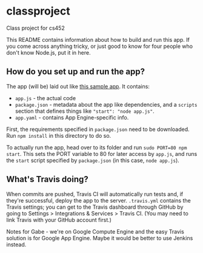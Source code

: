 # classproject
Class project for cs452

This README contains information about how to build and run this app.  If you come across anything tricky, or just good to know for four people who don't know Node.js, put it in here.

## How do you set up and run the app?
The app (will be) laid out like [this sample app](https://github.com/GoogleCloudPlatform/nodejs-docs-samples/tree/master/appengine/hello-world).  It contains:
 - `app.js` - the actual code
 - `package.json` - metadata about the app like dependencies, and a `scripts` section that defines things like `"start": "node app.js"`.
 - `app.yaml` - contains App Engine-specific info.

First, the requirements specified in `package.json` need to be downloaded.  Run `npm install` in this directory to do so.

 To actually run the app, head over to its folder and run `sudo PORT=80 npm start`.  This sets the PORT variable to 80 for later access by `app.js`, and runs the `start` script specified by `package.json` (in this case, `node app.js`).

## What's Travis doing?

When commits are pushed, Travis CI will automatically run tests and, if they're successful, deploy the app to the server. `.travis.yml` contains the Travis settings; you can get to the Travis dashboard through GitHub by going to Settings > Integrations & Services > Travis CI.  (You may need to link Travis with your GitHub account first.)

Notes for Gabe - we're on Google Compute Engine and the easy Travis solution is for Google App Engine.  Maybe it would be better to use Jenkins instead.
